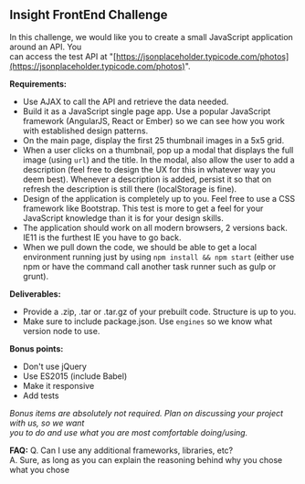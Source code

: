 

## Insight Front­End Challenge

In this challenge, we would like you to create a small JavaScript application around an API. You  
can access the test API at "[https://jsonplaceholder.typicode.com/photos](https://jsonplaceholder.typicode.com/photos)".

**Requirements:**
 - Use AJAX to call the API and retrieve the data needed.
 - Build it as a JavaScript single page app. Use a popular JavaScript
   framework   (AngularJS, React or Ember) so we can see how you work
   with established design   patterns.
 - On the main page, display the first 25 thumbnail images in a 5x5
   grid.
 - When a user clicks on a thumbnail, pop up a modal that displays the
   full image (using   `url`) and the title. In the modal, also allow
   the user to add a description (feel free to   design the UX for this
   in whatever way you deem best). Whenever a description is   added,
   persist it so that on refresh the description is still there
   (localStorage is fine).
 - Design of the application is completely up to you. Feel free to use a
   CSS framework like   Bootstrap. This test is more to get a feel for
   your JavaScript knowledge than it is for your   design skills.
 - The application should work on all modern browsers, 2 versions back.
   IE11 is the   furthest IE you have to go back.
 - When we pull down the code, we should be able to get a local
   environment running just   by using `npm install && npm start`
   (either use npm or have the command call another   task runner such
   as gulp or grunt).

**Deliverables:**
 - Provide a .zip, .tar or .tar.gz of your pre­built code. Structure is
   up to you.
 - Make sure to include package.json. Use `engines` so we know what
   version node to   use.

**Bonus points:**
 - Don't use jQuery
 - Use ES2015 (include Babel)
 - Make it responsive
 - Add tests

*Bonus items are absolutely not required. Plan on discussing your project with us, so we want  
you to do and use what you are most comfortable doing/using.*

**FAQ:**
Q. Can I use any additional frameworks, libraries, etc?  
A. Sure, as long as you can explain the reasoning behind why you chose what you chose
